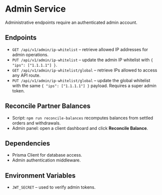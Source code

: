 # Admin Service

Administrative endpoints require an authenticated admin account.

## Endpoints
- `GET /api/v1/admin/ip-whitelist` – retrieve allowed IP addresses for admin operations.
- `PUT /api/v1/admin/ip-whitelist` – update the admin IP whitelist with `{ "ips": ["1.1.1.1"] }`.
- `GET /api/v1/admin/ip-whitelist/global` – retrieve IPs allowed to access any API route.
- `PUT /api/v1/admin/ip-whitelist/global` – update the global whitelist with the same `{ "ips": ["1.1.1.1"] }` payload. Requires a super admin token.

## Reconcile Partner Balances
- Script: `npm run reconcile-balances` recomputes balances from settled orders and withdrawals.
- Admin panel: open a client dashboard and click **Reconcile Balance**.

## Dependencies
- Prisma Client for database access.
- Admin authentication middleware.

## Environment Variables
- `JWT_SECRET` – used to verify admin tokens.
